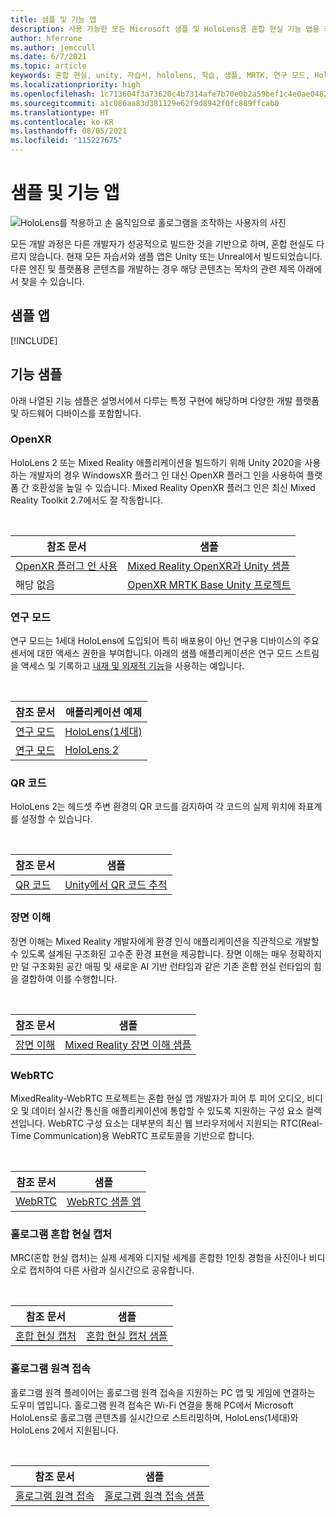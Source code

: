 ```yaml
---
title: 샘플 및 기능 앱
description: 사용 가능한 모든 Microsoft 샘플 및 HoloLens용 혼합 현실 기능 앱을 최신 상태로 유지합니다.
author: hferrone
ms.author: jemccull
ms.date: 6/7/2021
ms.topic: article
keywords: 혼합 현실, unity, 자습서, hololens, 학습, 샘플, MRTK, 연구 모드, HoloLens 2, qr 코드, WebRTC, 혼합 현실 캡처, 홀로그램 원격 접속, UX 도구
ms.localizationpriority: high
ms.openlocfilehash: 1c713604f3a73620c4b7314afe7b70e0b2a59bef1c4e0ae0482c7f0143c38e71
ms.sourcegitcommit: a1c086aa83d381129e62f9d8942f0fc889ffcab0
ms.translationtype: HT
ms.contentlocale: ko-KR
ms.lasthandoff: 08/05/2021
ms.locfileid: "115227675"
---
```

# <a name="samples-and-feature-apps"></a>샘플 및 기능 앱

![HoloLens를 착용하고 손 움직임으로 홀로그램을 조작하는 사용자의 사진](unreal/images/unreal-developer.jpg)

모든 개발 과정은 다른 개발자가 성공적으로 빌드한 것을 기반으로 하며, 혼합 현실도 다르지 않습니다. 현재 모든 자습서와 샘플 앱은 Unity 또는 Unreal에서 빌드되었습니다. 다른 엔진 및 플랫폼용 콘텐츠를 개발하는 경우 해당 콘텐츠는 목차의 관련 제목 아래에서 찾을 수 있습니다.

## <a name="sample-apps"></a>샘플 앱

[!INCLUDE[](includes/tabs-samples.md)]

## <a name="feature-samples"></a>기능 샘플

아래 나열된 기능 샘플은 설명서에서 다루는 특정 구현에 해당하며 다양한 개발 플랫폼 및 하드웨어 디바이스를 포함합니다.

### <a name="openxr"></a>OpenXR

HoloLens 2 또는 Mixed Reality 애플리케이션을 빌드하기 위해 Unity 2020을 사용하는 개발자의 경우 WindowsXR 플러그 인 대신 OpenXR 플러그 인을 사용하여 플랫폼 간 호환성을 높일 수 있습니다. Mixed Reality OpenXR 플러그 인은 최신 Mixed Reality Toolkit 2.7에서도 잘 작동합니다.

<br>

| 참조 문서 | 샘플 |
| --- | --- |
| [OpenXR 플러그 인 사용](./unity/xr-project-setup.md) | [Mixed Reality OpenXR과 Unity 샘플](https://github.com/microsoft/OpenXR-Unity-MixedReality-Samples) |
| 해당 없음 | [OpenXR MRTK Base Unity 프로젝트](https://github.com/microsoft/UnityOpenXRMRTKBase) |

### <a name="research-mode"></a>연구 모드

연구 모드는 1세대 HoloLens에 도입되어 특히 배포용이 아닌 연구용 디바이스의 주요 센서에 대한 액세스 권한을 부여합니다. 아래의 샘플 애플리케이션은 연구 모드 스트림을 액세스 및 기록하고 [내재 및 외재적 기능](/windows/mixed-reality/locatable-camera#locating-the-device-camera-in-the-world)을 사용하는 예입니다.

<br>

| 참조 문서 | 애플리케이션 예제 |
| --- | --- |
| [연구 모드](platform-capabilities-and-apis/research-mode.md) | [HoloLens(1세대)](https://github.com/microsoft/HoloLensForCV/tree/master/Samples) |
| [연구 모드](platform-capabilities-and-apis/research-mode.md) | [HoloLens 2](https://github.com/microsoft/HoloLens2ForCV/tree/main/Samples) |

### <a name="qr-codes"></a>QR 코드

HoloLens 2는 헤드셋 주변 환경의 QR 코드를 감지하여 각 코드의 실제 위치에 좌표계를 설정할 수 있습니다.

<br>

| 참조 문서 | 샘플 |
| --- | --- |
| [QR 코드](platform-capabilities-and-apis/qr-code-tracking.md) | [Unity에서 QR 코드 추적](https://github.com/microsoft/MixedReality-QRCode-Sample) |

### <a name="scene-understanding"></a>장면 이해

장면 이해는 Mixed Reality 개발자에게 환경 인식 애플리케이션을 직관적으로 개발할 수 있도록 설계된 구조화된 고수준 환경 표현을 제공합니다. 장면 이해는 매우 정확하지만 덜 구조화된 공간 매핑 및 새로운 AI 기반 런타임과 같은 기존 혼합 현실 런타임의 힘을 결합하여 이를 수행합니다.

<br>

| 참조 문서 | 샘플 |
| --- | --- |
| [장면 이해](../design/scene-understanding.md) | [Mixed Reality 장면 이해 샘플](https://github.com/microsoft/MixedReality-SceneUnderstanding-Samples) |

### <a name="webrtc"></a>WebRTC

MixedReality-WebRTC 프로젝트는 혼합 현실 앱 개발자가 피어 투 피어 오디오, 비디오 및 데이터 실시간 통신을 애플리케이션에 통합할 수 있도록 지원하는 구성 요소 컬렉션입니다. WebRTC 구성 요소는 대부분의 최신 웹 브라우저에서 지원되는 RTC(Real-Time Communication)용 WebRTC 프로토콜을 기반으로 합니다.

<br>

| 참조 문서 | 샘플 |
| --- | --- |
| [WebRTC](https://microsoft.github.io/MixedReality-WebRTC) | [WebRTC 샘플 앱](https://github.com/microsoft/MixedReality-WebRTC/tree/master/examples) |

### <a name="holographic-mixed-reality-capture"></a>홀로그램 혼합 현실 캡처

MRC(혼합 현실 캡처)는 실제 세계와 디지털 세계를 혼합한 1인칭 경험을 사진이나 비디오로 캡처하여 다른 사람과 실시간으로 공유합니다.

<br>

| 참조 문서 | 샘플 |
| --- | --- |
| [혼합 현실 캡처](platform-capabilities-and-apis/mixed-reality-capture-for-developers.md) | [혼합 현실 캡처 샘플](/samples/microsoft/windows-universal-samples/holographicmixedrealitycapture/) |

### <a name="holographic-remoting"></a>홀로그램 원격 접속

홀로그램 원격 플레이어는 홀로그램 원격 접속을 지원하는 PC 앱 및 게임에 연결하는 도우미 앱입니다. 홀로그램 원격 접속은 Wi-Fi 연결을 통해 PC에서 Microsoft HoloLens로 홀로그램 콘텐츠를 실시간으로 스트리밍하며, HoloLens(1세대)와 HoloLens 2에서 지원됩니다.

<br>

| 참조 문서 | 샘플 |
| --- | --- |
| [홀로그램 원격 접속](platform-capabilities-and-apis/holographic-remoting-player.md) | [홀로그램 원격 접속 샘플](https://github.com/microsoft/MixedReality-HolographicRemoting-Samples) |